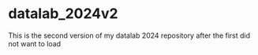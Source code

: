 # datalab_2024v2
This is the second version of my datalab 2024 repository after the first did not want to load
